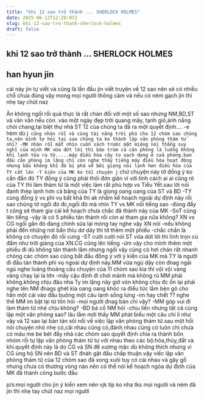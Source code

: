 ```yaml
---
title: "khi 12 sao trở thành ... SHERLOCK HOLMES"
date: 2025-06-12T12:29:07Z
slug: khi-12-sao-tro-thanh-sherlock-holmes
draft: false
---
```


## khi 12 sao trở thành ... SHERLOCK HOLMES

## han hyun jin

cái này jin tự viết và cũng là lần đầu jin viết truyện về 12 sao nên sẽ có nhiều chỗ chưa đúng vậy mong mọi người thông cảm và nếu có ném gạch jin thì nhẹ tay chút naz
 
Ăn không ngồi rồi quả thực là rất chán đối với một số sao nhưng NM,BD,ST và vân vân nếu còn .vào một ngày đẹp trời quang mây, tạnh gió,ánh nắng chói chang,tại biệt thự nhà ST 12 của chúng ta đã ra một quyết định....
-e hèm dù j` cũng nhàn rỗi và cùng tài năng trời phú cho 12 chòm sao chúng ta,nên mình tự hỏi tại sao chúng ta ko thành lập văn phòng thám tử nhỉ? -MK nhàn rỗi mắt nhìn cuốn sách trước mặt miệng nói thẳng suy nghĩ của mình
MK vừa dứt lời thì bào trùm cả căn phòng là luồng không khí lạnh tỏa ra từ.....máy điều hòa cây to oạch dựng ở cửa phòng.ban đầu căn phòng im lặng chỉ còn nghe thấy tiếng máy điều hòa hoạt động nhưng bầu không khí đó bị phá vỡ bởi giọng nói lạnh hơn điều hòa của TY cất lên
-Ý kiên của MK ko tồi chuyện j` chứ chuyện này tở đồng ý ko cần đắn đó
TY đồng ý cũng phải thôi đơn giản vì với tính cách ai ai cũng rõ của TY thì làm thám tử là một việc làm rất phù hợp vs Tiểu Yết.sau lời nói đanh thép lạnh hơn cả băng của TY là giọng oang oang của ST và BD
-TY cùng đồng ý vs phi vụ bất khả thi ak nhầm kế hoạch ngoài dự định này rồi sao chúng tớ ngồi đó đc,ngồi đó mà nhìn TY vs MK nổi tiếng sao
-đúng đấy t cũng sẽ tham gia cái kế hoạch chưa chắc đã thành này của MK -SoT cũng lên tiếng
-vậy là có 5 phiếu tán thành rồi còn ai tham gia nữa không?
XN vs CG ngồi gần đó đang chỉnh sửa lại móng tay nghe vậy XN nói
-nếu không phải đến những nơi bẩn thỉu dơ dáy thì tớ thêm một phiếu
-chắc chắn là không có chuyện đó rồi cưng -ST cười cười nói 
ST vừa dứt lời thì lĩnh trọn cú đấm như trời giáng của XN.CG cũng lên tiếng
-ừm vậy cho mình thêm một phiếu đi dù không tán thành lắm nhưng ngồi vậy cũng có hơi chán
rất nhanh chóng các chòm sao cũng bắt đầu đồng ý với ý kiến của MK mà TY là người đi đầu tán thành phi vụ ngoài dự định này.MM vừa ngủ dậy còn đnag ngái ngủ nghe loáng thoáng câu chuyện của 11 chòm sao kia thì vội vội vàng vàng chạy lại la lớn
-mấy cậu định đi chơi mảnh mà không rủ MM phải không.không chịu đâu nha 
Ty im lặng nãy giờ vón không chịu đc ồn lại phải nghe tên NM đnags ghét kia oang oang khóc ra điều tức lắm bèn gõ cho hắn một cái vào đầu buông một câu lạnh sống lưng
-im hay chết  ??
nghe thế MM im bặt lại từ tốn hỏi
-mọi người đnag bàn chi vậy?
-MM góp vui đi làm thám tử nhé chịu không? -BD bá cổ NM hỏi
-chịu liền nhưng tất cả cùng lập một văn phòng sao?
lâu lắm mới thấy MM phát biểu một câu chí lí như vậy và 12 sao lại bàn tán sôi nổi về việc lập văn phòng thám tử.sau một hồi nói chuyện nhỏ nhẹ có,cãi nhau cũng có,đánh nhau cũng có luôn chỉ chưa có máu me be bét đầy nhà các chòm sao quyết định chia ra thành bốn nhóm rồi tự lập văn phòng thám tử tư với nhau theo các bộ:hỏa,thủy,đất và khí.quyết định này là do CG và SN đề xương mặc dù không thích nhưng vì CG ủng hộ SN nên BD và ST đnàh gật đầu chấp thuận.vậy viếc lập văn phòng thám tử của 12 chòm sao đã xong xuôi tuy có cái nhau và gây gổ nhưng chưa có thương vòng nào nên có thể nói kế hoạch ngòa dự định của MK đã thành công bước đầu
 
p/s:mọi người cho jin ý kiến xem nên vjk típ ko nha tks mọi người và ném đã jin thì nhẹ tay chút naz mọi người